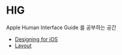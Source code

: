 # HIG
Apple Human Interface Guide 를 공부하는 공간

- [Designing for iOS](https://github.com/Jinsujin/HIG/issues/1)
- [Layout](https://github.com/Jinsujin/HIG/issues/2)

